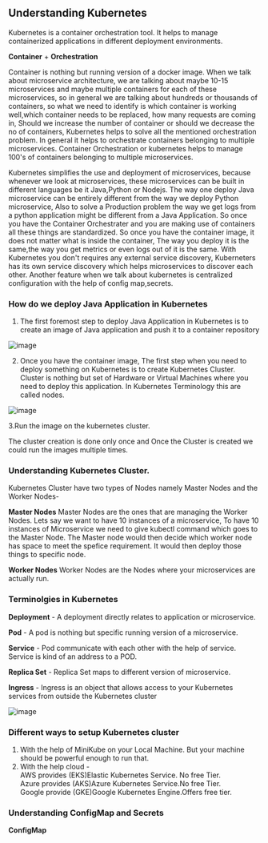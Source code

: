 ## Understanding Kubernetes

Kubernetes is a container orchestration tool. It helps to manage containerized applications in different deployment environments.

**Container** + **Orchestration**

Container is nothing but running version of a docker image. When we talk about microservice architecture, we are talking about maybe 10-15 microservices and maybe multiple containers for each of these microservices, so in general we are talking about hundreds or thousands of containers, so what we need to identify is which container is working well,which container needs to be replaced, how many requests are coming in, Should we increase the number of container or should we decrease the no of containers, Kubernetes helps to solve all the mentioned orchestration problem. In general it helps to orchestrate containers belonging to multiple microservices.
Container Orchestration or kubernetes helps to manage 100's of containers belonging to multiple microservices.

Kubernetes simplifies the use and deployment of microservices, because whenever we look at microservices, these microservices can be built in different languages be it Java,Python or Nodejs. The way one deploy Java microservice can be entirely different from the way we deploy Python microservice, Also to solve a Production problem the way we get logs from a python application might be different from a Java Application. So once you have the Container Orchestrater and you are making use of containers all these things are standardized. So once you have the container image, it does not matter what is inside the container, The way you deploy it is the same,the way you get metrics or even logs out of it is the same. With Kubernetes you don't requires any external service discovery, Kuberneters has its own service discovery which helps microservices to discover each other. Another feature when we talk about kubernetes is centralized configuration with the help of config map,secrets.

### How do we deploy Java Application in Kubernetes

1. The first foremost step to deploy Java Application in Kubernetes is to create an image of Java application and push it to a container repository

![image](https://user-images.githubusercontent.com/52998083/221773863-9cb3b258-c418-4f8c-b569-9866ffce3fb7.png)

2. Once you have the container image, The first step when you need to deploy something on Kubernetes is to create Kubernetes Cluster. Cluster is nothing but set of Hardware or Virtual Machines where you need to deploy this application. In Kubernetes Terminology this are called nodes.

![image](https://user-images.githubusercontent.com/52998083/221774794-e2159cf1-4581-48e9-a8b2-a472034254eb.png)

3.Run the image on the kubernetes cluster.


The cluster creation is done only once and Once the Cluster is created we could run the images multiple times.

### Understanding Kubernetes Cluster.

Kubernetes Cluster have two types of Nodes namely Master Nodes and the Worker Nodes-

**Master Nodes**
Master Nodes are the ones that are managing the Worker Nodes. Lets say we want to have 10 instances of a microservice, To have 10 instances of Microservice we need to give kubectl command which goes to the Master Node. The Master node would then decide which worker node has space to meet the spefice requirement. It would then deploy those things to specific node.

**Worker Nodes**
Worker Nodes are the Nodes where your microservices are actually run.

### Terminolgies in Kubernetes

**Deployment**  -  A deployment directly relates to application or microservice.

**Pod** - A pod is nothing but specific running version of a microservice.

**Service** - Pod communicate with each other with the help of service. Service is kind of an address to a POD.

**Replica Set** - Replica Set maps to different version of microservice.

**Ingress** - Ingress is an object that allows access to your Kubernetes services from outside the Kubernetes cluster

![image](https://user-images.githubusercontent.com/52998083/222094137-dc1f070c-7c61-438c-90d7-f61189df8942.png)




### Different ways to setup Kubernetes cluster

1. With the help of MiniKube on your Local Machine. But your machine should be powerful enough to run that.
2. With the help cloud -</br>
     AWS provides (EKS)Elastic Kubernetes Service. No free Tier.</br>
     Azure provides (AKS)Azure Kubernetes Service.No free Tier.</br>
     Google provide (GKE)Google Kubernetes Engine.Offers free tier.</br>
     
### Understanding ConfigMap and Secrets

**ConfigMap**



     
     



